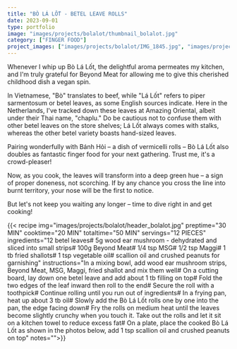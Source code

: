 ```yaml
---
title: "BÒ LÁ LỐT - BETEL LEAVE ROLLS"
date: 2023-09-01
type: portfolio
image: "images/projects/bolalot/thumbnail_bolalot.jpg"
category: ["FINGER FOOD"]
project_images: ["images/projects/bolalot/IMG_1845.jpg", "images/projects/bolalot/IMG_1857.jpg"]
---
```

Whenever I whip up Bò Lá Lốt, the delightful aroma permeates my kitchen, and I'm truly grateful for Beyond Meat for allowing me to give this cherished childhood dish a vegan spin. 

In Vietnamese, "Bò" translates to beef, while "Lá Lốt" refers to piper sarmentosum or betel leaves, as some English sources indicate. Here in the Netherlands, I've tracked down these leaves at Amazing Oriental, albeit under their Thai name, "chaplu." Do be cautious not to confuse them with other betel leaves on the store shelves; Lá Lốt always comes with stalks, whereas the other betel variety boasts hand-sized leaves.

Pairing wonderfully with Bánh Hỏi – a dish of vermicelli rolls – Bò Lá Lốt also doubles as fantastic finger food for your next gathering. Trust me, it's a crowd-pleaser!

Now, as you cook, the leaves will transform into a deep green hue – a sign of proper doneness, not scorching. If by any chance you cross the line into burnt territory, your nose will be the first to notice.

But let's not keep you waiting any longer – time to dive right in and get cooking!

{{< recipe 
img="images/projects/bolalot/header_bolalot.jpg"
preptime="30 MIN" 
cooktime="20 MIN" 
totaltime="50 MIN" 
servings="12 PIECES" 
ingredients="12 betel leaves# 5g wood ear mushroom - dehydrated and sliced into small strips# 100g Beyond Meat# 1/4 tsp MSG# 1/2 tsp Maggi# 1 tb fried shallots# 1 tsp vegetable oil# scallion oil and crushed peanuts for garnishing" 
instructions="In a mixing bowl, add wood ear mushroom strips, Beyond Meat, MSG, Maggi, fried shallot and mix them well# On a cutting board, lay down one betel leave and add about 1 tb filling on top# Fold the two edges of the leaf inward then roll to the end# Secure the roll with a toothpick# Continue rolling until you run out of ingredients# In a frying pan, heat up about 3 tb oil# Slowly add the Bò Lá Lốt rolls one by one into the pan, the edge facing down# Fry the rolls  on medium heat until the leaves become slightly crunchy when you touch it. Take out the rolls and let it sit on a kitchen towel to reduce excess fat# On a plate, place the cooked Bò Lá Lốt as shown in the photos below, add 1 tsp scallion oil and crushed peanuts on top"
notes="">}}



